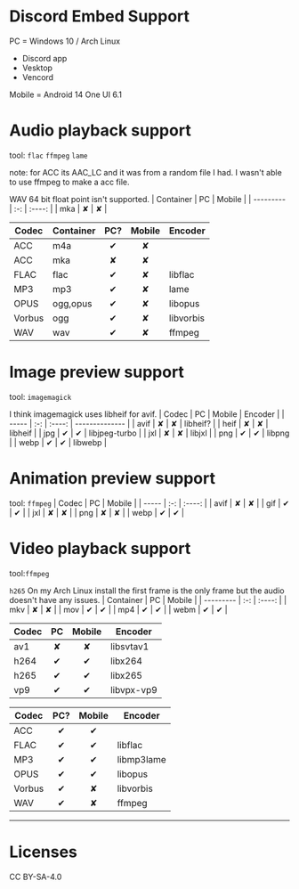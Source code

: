 # Discord Embed Support
PC = Windows 10 / Arch Linux
- Discord app
- Vesktop
- Vencord

Mobile = Android 14 One UI 6.1

# Audio playback support
tool: `flac` `ffmpeg` `lame` 

note: for ACC its AAC_LC and it was from a random file I had. I wasn't able to use ffmpeg to make a acc file.

WAV 64 bit float point isn't supported.
| Container | PC  | Mobile |
| --------- | :-: | :----: |
| mka       |  ✘  |   ✘    |

| Codec  | Container | PC? | Mobile | Encoder   |
| ------ | --------- | :-: | :----: | --------- |
| ACC    | m4a       |  ✔  |   ✘    |           |
| ACC    | mka       |  ✘  |   ✘    |           |
| FLAC   | flac      |  ✔  |   ✘    | libflac   |
| MP3    | mp3       |  ✔  |   ✘    | lame      |
| OPUS   | ogg,opus  |  ✔  |   ✘    | libopus   |
| Vorbus | ogg       |  ✔  |   ✘    | libvorbis |
| WAV    | wav       |  ✔  |   ✘    | ffmpeg    |

# Image preview support 
tool: `imagemagick`

I think imagemagick uses libheif for avif.
| Codec | PC  | Mobile | Encoder        |
| ----- | :-: | :----: | -------------- |
| avif  |  ✘  |   ✘    | libheif?       |
| heif  |  ✘  |   ✘    | libheif        |
| jpg   |  ✔  |   ✔    | libjpeg-turbo |
| jxl   |  ✘  |   ✘    | libjxl         |
| png   |  ✔  |   ✔    | libpng         |
| webp  |  ✔  |   ✔    | libwebp        |

# Animation preview support
tool: `ffmpeg`
| Codec | PC  | Mobile |
| ----- | :-: | :----: |
| avif  |  ✘  |   ✘    |
| gif   |  ✔  |   ✔    |
| jxl   |  ✘  |   ✘    |
| png   |  ✘  |   ✘    |
| webp  |  ✔  |   ✔    |

# Video playback support
tool:`ffmpeg`

`h265` On my Arch Linux install the first frame is the only frame but the audio doesn't have any issues.
| Container | PC  | Mobile |
| --------- | :-: | :----: |
| mkv       |  ✘  |   ✘    |
| mov       |  ✔  |   ✔    |
| mp4       |  ✔  |   ✔    |
| webm      |  ✔  |   ✔    |

| Codec | PC  | Mobile | Encoder    |
| ----- | :-: | :----: | ---------- |
| av1   |  ✘  |   ✘    | libsvtav1  |
| h264  |  ✔  |   ✔    | libx264    |
| h265  |  ✔  |   ✔    | libx265    |
| vp9   |  ✔  |   ✔    | libvpx-vp9 |

| Codec  | PC? | Mobile | Encoder    |
| ------ | :-: | :----: | ---------- |
| ACC    |  ✔  |   ✔    |            |
| FLAC   |  ✔  |   ✔    | libflac    |
| MP3    |  ✔  |   ✔    | libmp3lame |
| OPUS   |  ✔  |   ✔    | libopus    |
| Vorbus |  ✔  |   ✘    | libvorbis  |
| WAV    |  ✔  |   ✘    | ffmpeg     |

---
# Licenses
CC BY-SA-4.0
